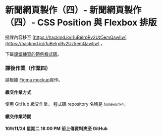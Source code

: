 # 新聞網頁製作（四）- 新聞網頁製作（四）- CSS Position 與 Flexbox 排版
授課內容移至 [https://hackmd.io/i1uBelrpRv2Uz5emQawIiw](https://hackmd.io/i1uBelrpRv2Uz5emQawIiw) 。

下載[課堂練習的範例程式碼](https://github.com/nickhsine/teach-at-nccu/raw/master/assets/course-exercies.zip)。

### 課後作業（作業四）
請根據 [Figma mockup](https://www.figma.com/file/z3JLKomZppgWw0XYwxzI8h/course_homework4_mockup)實作。

#### 繳交作業方式
使用 GitHub 繳交作業。
程式碼 repository 名稱是 `homework4`。

#### 繳交作業時間
**109/11/24 星期二 18:00 PM 前上傳資料夾至 GitHub**
